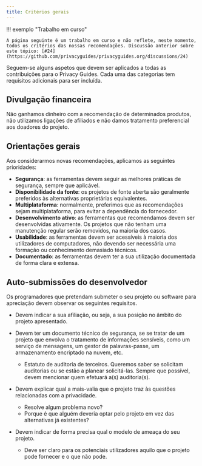 ```yaml
---
title: Critérios gerais
---
```


!!! exemplo "Trabalho em curso"

    A página seguinte é um trabalho em curso e não reflete, neste momento, todos os critérios das nossas recomendações. Discussão anterior sobre este tópico: [#24](https://github.com/privacyguides/privacyguides.org/discussions/24)

Seguem-se alguns aspetos que devem ser aplicados a todas as contribuições para o Privacy Guides. Cada uma das categorias tem requisitos adicionais para ser incluída.

## Divulgação financeira

Não ganhamos dinheiro com a recomendação de determinados produtos, não utilizamos ligações de afiliados e não damos tratamento preferencial aos doadores do projeto.

## Orientações gerais

Aos considerarmos novas recomendações, aplicamos as seguintes prioridades:

- **Segurança**: as ferramentas devem seguir as melhores práticas de segurança, sempre que aplicável.
- **Disponibilidade da fonte**: os projetos de fonte aberta são geralmente preferidos às alternativas proprietárias equivalentes.
- **Multiplataforma**: normalmente, preferimos que as recomendações sejam multiplataforma, para evitar a dependência do fornecedor.
- **Desenvolvimento ativo**: as ferramentas que recomendamos devem ser desenvolvidas ativamente. Os projetos que não tenham uma manutenção regular serão removidos, na maioria dos casos.
- **Usabilidade**: as ferramentas devem ser acessíveis à maioria dos utilizadores de computadores, não devendo ser necessária uma formação ou conhecimento demasiado técnicos.
- **Documentado**: as ferramentas devem ter a sua utilização documentada de forma clara e extensa.

## Auto-submissões do desenvolvedor

Os programadores que pretendam submeter o seu projeto ou software para apreciação devem observar os seguintes requisitos.

- Devem indicar a sua afiliação, ou seja, a sua posição no âmbito do projeto apresentado.

- Devem ter um documento técnico de segurança, se se tratar de um projeto que envolva o tratamento de informações sensíveis, como um serviço de mensagens, um gestor de palavras-passe, um armazenamento encriptado na nuvem, etc.
    - Estatuto de auditoria de terceiros. Queremos saber se solicitam auditorias ou se estão a planear solicitá-las. Sempre que possível, devem mencionar quem efetuará a(s) auditoria(s).

- Devem explicar qual a mais-valia que o projeto traz às questões relacionadas com a privacidade.
    - Resolve algum problema novo?
    - Porque é que alguém deveria optar pelo projeto em vez das alternativas já existentes?

- Devem indicar de forma precisa qual o modelo de ameaça do seu projeto.
    - Deve ser claro para os potenciais utilizadores aquilo que o projeto pode fornecer e o que não pode.
